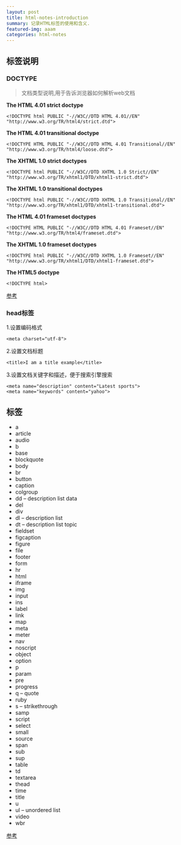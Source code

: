 ```yaml
---
layout: post
title: html-notes-introduction
summary: 记录HTML标签的使用和含义.
featured-img: aaam
categories: html-notes
---
```



## 标签说明

### DOCTYPE
>文档类型说明,用于告诉浏览器如何解析web文档

**The HTML 4.01 strict doctype**

    <!DOCTYPE html PUBLIC "-//W3C//DTD HTML 4.01//EN"
    "http://www.w3.org/TR/html4/strict.dtd">

**The HTML 4.01 transitional doctype**

    <!DOCTYPE HTML PUBLIC "-//W3C//DTD HTML 4.01 Transitional//EN"
    "http://www.w3.org/TR/html4/loose.dtd">

**The XHTML 1.0 strict doctypes**    

    <!DOCTYPE html PUBLIC "-//W3C//DTD XHTML 1.0 Strict//EN"
    "http://www.w3.org/TR/xhtml1/DTD/xhtml1-strict.dtd">

**The XHTML 1.0 transitional doctypes**    

    <!DOCTYPE html PUBLIC "-//W3C//DTD XHTML 1.0 Transitional//EN"
    "http://www.w3.org/TR/xhtml1/DTD/xhtml1-transitional.dtd">

**The HTML 4.01 frameset doctypes**    

    <!DOCTYPE HTML PUBLIC "-//W3C//DTD HTML 4.01 Frameset//EN"
    "http://www.w3.org/TR/html4/frameset.dtd">

**The XHTML 1.0 frameset doctypes**

    <!DOCTYPE html PUBLIC "-//W3C//DTD XHTML 1.0 Frameset//EN"
    "http://www.w3.org/TR/xhtml1/DTD/xhtml1-frameset.dtd">

**The HTML5 doctype**

    <!DOCTYPE html>

[参考](https://webplatform.github.io/docs/guides/doctypes_and_markup_styles/)

### head标签
 1.设置编码格式

    <meta charset="utf-8">

 2.设置文档标题

    <title>I am a title example</title>

 3.设置文档关键字和描述，便于搜索引擎搜索

    <meta name="description" content="Latest sports">
    <meta name="keywords" content="yahoo">

## 标签

 * a
 * article
 * audio
 * b
 * base
 * blockquote
 * body
 * br
 * button
 * caption
 * colgroup
 * dd – description list data
 * del
 * div
 * dl – description list
 * dt – description list topic
 * fieldset
 * figcaption
 * figure
 * file
 * footer
 * form
 * hr
 * html
 * iframe
 * img
 * input
 * ins
 * label
 * link
 * map
 * meta
 * meter
 * nav
 * noscript
 * object
 * option
 * p
 * param
 * pre
 * progress
 * q – quote
 * ruby
 * s – strikethrough
 * samp
 * script
 * select
 * small
 * source
 * span
 * sub
 * sup
 * table
 * td
 * textarea
 * thead
 * time
 * title
 * u
 * ul – unordered list
 * video
 * wbr



[参考](https://webplatform.github.io/docs/html/)



